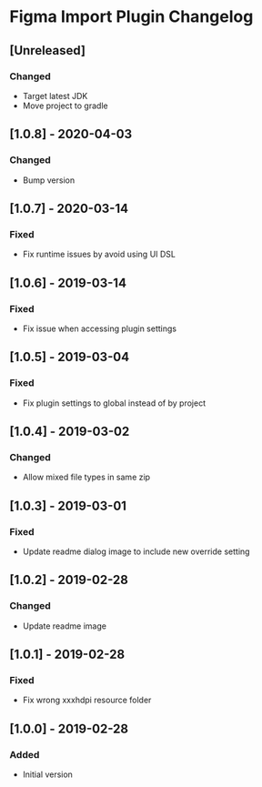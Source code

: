<!-- Keep a Changelog guide -> https://keepachangelog.com -->

# Figma Import Plugin Changelog

## [Unreleased]
### Changed
- Target latest JDK
- Move project to gradle

## [1.0.8] - 2020-04-03
### Changed
- Bump version

## [1.0.7] - 2020-03-14
### Fixed
- Fix runtime issues by avoid using UI DSL

## [1.0.6] - 2019-03-14
### Fixed
- Fix issue when accessing plugin settings

## [1.0.5] - 2019-03-04
### Fixed
- Fix plugin settings to global instead of by project

## [1.0.4] - 2019-03-02
### Changed
- Allow mixed file types in same zip

## [1.0.3] - 2019-03-01
### Fixed
- Update readme dialog image to include new override setting

## [1.0.2] - 2019-02-28
### Changed
- Update readme image

## [1.0.1] - 2019-02-28
### Fixed
- Fix wrong xxxhdpi resource folder

## [1.0.0] - 2019-02-28
### Added
- Initial version